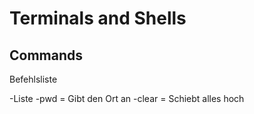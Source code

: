 # Terminals and Shells

## Commands

Befehlsliste

-Liste
-pwd = Gibt den Ort an
-clear = Schiebt alles hoch

